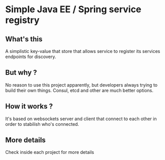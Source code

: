 # Simple Java EE / Spring service registry

## What's this
A simplistic key-value that store that allows service 
to register its services endpoints for discovery.

## But why ?
No reason to use this project apparently, but developers always 
trying to build their own things. Consul, etcd and other are much better options.

## How it works ?
It's based on websockets server and client that connect to each other 
in order to stabilish who's connected.

## More details
Check inside each project for more details